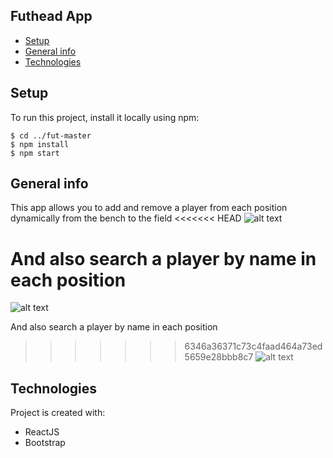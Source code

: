 ## Futhead App
* [Setup](#setup) 
* [General info](#general-info)
* [Technologies](#technologies)

## Setup
To run this project, install it locally using npm:

```
$ cd ../fut-master
$ npm install
$ npm start
```
## General info

This app allows you to add and remove a player from each position dynamically from the bench to the field
<<<<<<< HEAD
![alt text](https://i.ibb.co/3NKSWK9/main.jpg)

And also search a player by name in each position
=======

![alt text](https://i.ibb.co/3NKSWK9/main.jpg)

And also search a player by name in each position

>>>>>>> 6346a36371c73c4faad464a73ed5659e28bbb8c7
![alt text](https://i.ibb.co/5KdgrqL/search-modal.jpg)
		
## Technologies
Project is created with:
* ReactJS
* Bootstrap

